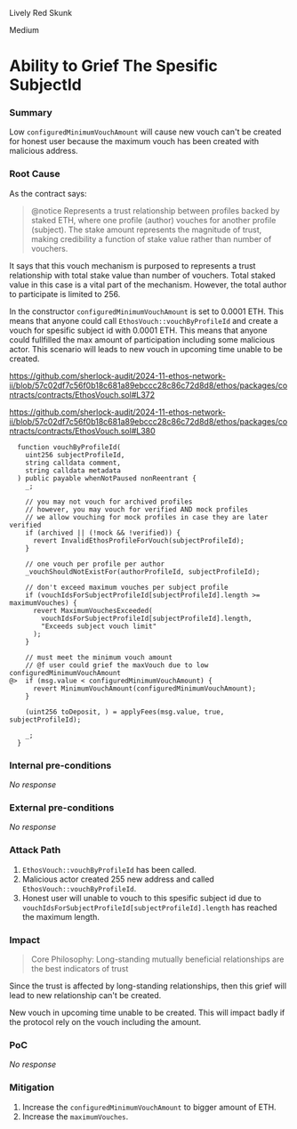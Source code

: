 Lively Red Skunk

Medium

# Ability to Grief The Spesific SubjectId

### Summary

Low `configuredMinimumVouchAmount` will cause new vouch can't be created for honest user because the maximum vouch has been created with malicious address.


### Root Cause

As the contract says:

> @notice Represents a trust relationship between profiles backed by staked ETH, where one profile (author)
> vouches for another profile (subject). The stake amount represents the magnitude of trust, making
> credibility a function of stake value rather than number of vouchers.

It says that this vouch mechanism is purposed to represents a trust relationship with total stake value than number of vouchers. Total staked value in this case is a vital part of the mechanism. However, the total author to participate is limited to 256.

In the constructor `configuredMinimumVouchAmount` is set to 0.0001 ETH. This means that anyone could call `EthosVouch::vouchByProfileId` and create a vouch for spesific subject id with 0.0001 ETH. This means that anyone could fullfilled the max amount of participation including some malicious actor. This scenario will leads to new vouch in upcoming time unable to be created.

https://github.com/sherlock-audit/2024-11-ethos-network-ii/blob/57c02df7c56f0b18c681a89ebccc28c86c72d8d8/ethos/packages/contracts/contracts/EthosVouch.sol#L372

https://github.com/sherlock-audit/2024-11-ethos-network-ii/blob/57c02df7c56f0b18c681a89ebccc28c86c72d8d8/ethos/packages/contracts/contracts/EthosVouch.sol#L380

```solidity
  function vouchByProfileId(
    uint256 subjectProfileId,
    string calldata comment,
    string calldata metadata
  ) public payable whenNotPaused nonReentrant {
    _;

    // you may not vouch for archived profiles
    // however, you may vouch for verified AND mock profiles
    // we allow vouching for mock profiles in case they are later verified
    if (archived || (!mock && !verified)) {
      revert InvalidEthosProfileForVouch(subjectProfileId);
    }

    // one vouch per profile per author
    _vouchShouldNotExistFor(authorProfileId, subjectProfileId);

    // don't exceed maximum vouches per subject profile
    if (vouchIdsForSubjectProfileId[subjectProfileId].length >= maximumVouches) {
      revert MaximumVouchesExceeded(
        vouchIdsForSubjectProfileId[subjectProfileId].length,
        "Exceeds subject vouch limit"
      );
    }

    // must meet the minimum vouch amount
    // @f user could grief the maxVouch due to low configuredMinimumVouchAmount
@>  if (msg.value < configuredMinimumVouchAmount) {
      revert MinimumVouchAmount(configuredMinimumVouchAmount);
    }

    (uint256 toDeposit, ) = applyFees(msg.value, true, subjectProfileId);

    _;
  }
```

### Internal pre-conditions

_No response_

### External pre-conditions

_No response_

### Attack Path

1. `EthosVouch::vouchByProfileId` has been called.
2. Malicious actor created 255 new address and called `EthosVouch::vouchByProfileId`.
3. Honest user will unable to vouch to this spesific subject id due to `vouchIdsForSubjectProfileId[subjectProfileId].length` has reached the maximum length.

### Impact

> Core Philosophy:
> Long-standing mutually beneficial relationships are the best indicators of trust

Since the trust is affected by long-standing relationships, then this grief will lead to new relationship can't be created.

New vouch in upcoming time unable to be created. This will impact badly if the protocol rely on the vouch including the amount.

### PoC

_No response_

### Mitigation

1. Increase the `configuredMinimumVouchAmount` to bigger amount of ETH.
2. Increase the `maximumVouches`.
